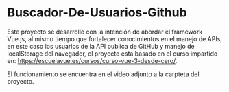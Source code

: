 # Buscador-De-Usuarios-Github

Este proyecto se desarrollo con la intención de abordar el framework Vue.js, al mismo tiempo que fortalecer conocimientos en el manejo de APIs, en este caso los usuarios de la API publica de GitHub y manejo de localStorage del navegador, el proyecto esta basado en el curso impartido en: https://escuelavue.es/cursos/curso-vue-3-desde-cero/.

El funcionamiento se encuentra en el video adjunto a la carpteta del proyecto.

